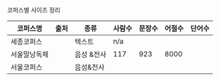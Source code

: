 코퍼스별 사이즈 정리

|코퍼스명|출처|종류|사람수|문장수|어절수|단어수|
|-----|----|----|----|-----|---|---|
|세종코퍼스||텍스트|n/a|
|서울말낭독체||음성 &전사|117|923|8000|
|서울코퍼스||음성&전사


